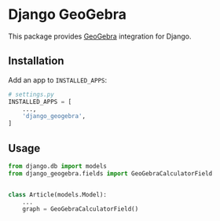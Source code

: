 # Django GeoGebra

This package provides [GeoGebra](https://www.geogebra.org/) integration for Django.

## Installation

Add an app to `INSTALLED_APPS`:

```python
# settings.py
INSTALLED_APPS = [
    ...,
    'django_geogebra',
]
```

## Usage

```python
from django.db import models
from django_geogebra.fields import GeoGebraCalculatorField


class Article(models.Model):
    ...
    graph = GeoGebraCalculatorField()
```
